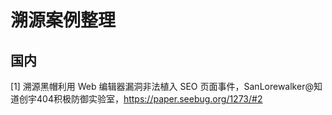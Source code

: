 # 溯源案例整理

## 国内

[1] 溯源黑帽利用 Web 编辑器漏洞非法植入 SEO 页面事件，SanLorewalker@知道创宇404积极防御实验室，https://paper.seebug.org/1273/#2